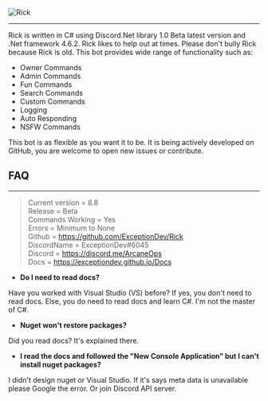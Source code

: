 ![Rick](https://exceptiondev.github.io/Docs/_media/rick.png)

---
Rick is written in C# using Discord.Net library 1.0 Beta latest version and .Net framework 4.6.2. Rick likes to help out at times. Please don't bully Rick because Rick is old.
This bot provides wide range of functionality such as:
  - Owner Commands
  - Admin Commands
  - Fun Commands
  - Search Commands
  - Custom Commands
  - Logging
  - Auto Responding
  - NSFW Commands

This bot is as flexible as you want it to be. It is being actively developed on GitHub, you are welcome to open new issues or contribute.

## FAQ
---

> Current version = 8.8
<br>Release = Beta</br>
Commands Working = Yes
<br>Errors = Minimum to None</br>
Github = https://github.com/ExceptionDev/Rick
<br>DiscordName = ExceptionDev#6045</br>
Discord = https://discord.me/ArcaneOps
<br>Docs = https://exceptiondev.github.io/Docs</br>

- **Do I need to read docs?**

Have you worked with Visual Studio (VS) before? If yes, you don't need to read docs.
Else, you do need to read docs and learn C#. I'm not the master of C#.

- **Nuget won't restore packages?**

Did you read docs? It's explained there.

- **I read the docs and followed the "New Console Application" but I can't install nuget packages?**

I didn't design nuget or Visual Studio. If it's says meta data is unavailable please Google the error. Or join Discord API server.

